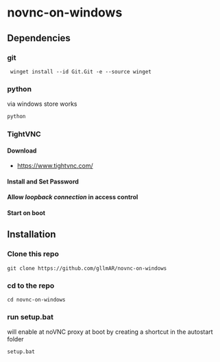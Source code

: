 # novnc-on-windows


## Dependencies

### git
```
 winget install --id Git.Git -e --source winget 
```

### python
via windows store works
```bash
python
```
### TightVNC

#### Download 

* https://www.tightvnc.com/

#### Install and Set Password

#### Allow *loopback connection* in access control

#### Start on boot


## Installation

### Clone this repo

```
git clone https://github.com/gllmAR/novnc-on-windows
```

### cd to the repo

```
cd novnc-on-windows
```
### run setup.bat
 will enable at noVNC proxy at boot by creating a shortcut in the autostart folder
```
setup.bat
```

